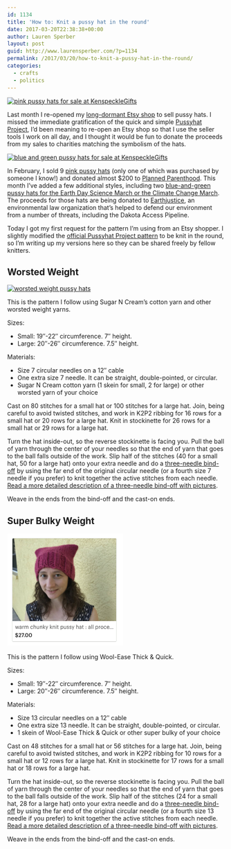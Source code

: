 ```yaml
---
id: 1134
title: 'How to: Knit a pussy hat in the round'
date: 2017-03-20T22:38:38+00:00
author: Lauren Sperber
layout: post
guid: http://www.laurensperber.com/?p=1134
permalink: /2017/03/20/how-to-knit-a-pussy-hat-in-the-round/
categories:
  - crafts
  - politics
---
```

<a href="https://www.etsy.com/shop/KenspeckleGifts?section_id=21173746" rel="attachment wp-att-1135" target="_blank"><img src="/images/2017/03/Screen-Shot-2017-03-20-at-6.26.01-PM.png" alt="pink pussy hats for sale at KenspeckleGifts" width="782" height="261" class="alignnone size-full wp-image-1135" srcset="/images/2017/03/Screen-Shot-2017-03-20-at-6.26.01-PM.png 782w, /images/2017/03/Screen-Shot-2017-03-20-at-6.26.01-PM-300x100.png 300w, /images/2017/03/Screen-Shot-2017-03-20-at-6.26.01-PM-768x256.png 768w" sizes="(max-width: 782px) 100vw, 782px" /></a>

Last month I re-opened my <a href="https://www.etsy.com/shop/KenspeckleGifts" target="_blank">long-dormant Etsy shop</a> to sell pussy hats. I missed the immediate gratification of the quick and simple <a href="https://www.pussyhatproject.com/" target="_blank">Pussyhat Project</a>, I&#8217;d been meaning to re-open an Etsy shop so that I use the seller tools I work on all day, and I thought it would be fun to donate the proceeds from my sales to charities matching the symbolism of the hats.

<a href="https://www.etsy.com/shop/KenspeckleGifts?section_id=21173740" rel="attachment wp-att-1136" target="_blank"><img src="/images/2017/03/Screen-Shot-2017-03-20-at-6.26.16-PM.png" alt="blue and green pussy hats for sale at KenspeckleGifts" width="522" height="259" class="alignnone size-full wp-image-1136" srcset="/images/2017/03/Screen-Shot-2017-03-20-at-6.26.16-PM.png 522w, /images/2017/03/Screen-Shot-2017-03-20-at-6.26.16-PM-300x149.png 300w" sizes="(max-width: 522px) 100vw, 522px" /></a>

In February, I sold 9 <a href="https://www.etsy.com/shop/KenspeckleGifts?section_id=21173746" target="_blank">pink pussy hats</a> (only one of which was purchased by someone I know!) and donated almost $200 to <a href="https://www.plannedparenthood.org/" target="_blank">Planned Parenthood</a>. This month I&#8217;ve added a few additional styles, including two <a href="https://www.etsy.com/shop/KenspeckleGifts?section_id=21173740" target="_blank">blue-and-green pussy hats for the Earth Day Science March or the Climate Change March</a>. The proceeds for those hats are being donated to <a href="http://earthjustice.org" target="_blank">Earthjustice</a>, an environmental law organization that&#8217;s helped to defend our environment from a number of threats, including the Dakota Access Pipeline.

Today I got my first request for the pattern I&#8217;m using from an Etsy shopper. I slightly modified the <a href="https://drive.google.com/file/d/0BwBjtQGbV7gEZU1TdUd2b1JIZGM/view" target="_blank">official Pussyhat Project pattern</a> to be knit in the round, so I&#8217;m writing up my versions here so they can be shared freely by fellow knitters.

## Worsted Weight

<a href="https://www.etsy.com/shop/KenspeckleGifts" rel="attachment wp-att-1136" target="_blank"><img src="/images/2017/03/Screen-Shot-2017-03-20-at-6.29.50-PM.png" alt="worsted weight pussy hats" width="787" height="260" class="alignnone size-full wp-image-1137" srcset="/images/2017/03/Screen-Shot-2017-03-20-at-6.29.50-PM.png 787w, /images/2017/03/Screen-Shot-2017-03-20-at-6.29.50-PM-300x99.png 300w, /images/2017/03/Screen-Shot-2017-03-20-at-6.29.50-PM-768x254.png 768w" sizes="(max-width: 787px) 100vw, 787px" /></a>

This is the pattern I follow using Sugar N Cream&#8217;s cotton yarn and other worsted weight yarns.

Sizes:

  * Small: 19&#8243;-22&#8243; circumference. 7&#8243; height.
  * Large: 20&#8243;-26&#8243; circumference. 7.5&#8243; height.

Materials:

  * Size 7 circular needles on a 12&#8243; cable
  * One extra size 7 needle. It can be straight, double-pointed, or circular.
  * Sugar N Cream cotton yarn (1 skein for small, 2 for large) or other worsted yarn of your choice

Cast on 80 stitches for a small hat or 100 stitches for a large hat. Join, being careful to avoid twisted stitches, and work in K2P2 ribbing for 16 rows for a small hat or 20 rows for a large hat. Knit in stockinette for 26 rows for a small hat or 29 rows for a large hat.

Turn the hat inside-out, so the reverse stockinette is facing you. Pull the ball of yarn through the center of your needles so that the end of yarn that goes to the ball falls outside of the work. Slip half of the stitches (40 for a small hat, 50 for a large hat) onto your extra needle and do a <a href="https://www.purlsoho.com/create/3-needle-bind-off-video/" target="_blank">three-needle bind-off</a> by using the far end of the original circular needle (or a fourth size 7 needle if you prefer) to knit together the active stitches from each needle. <a href="https://www.purlsoho.com/create/3-needle-bind-off-video/" target="_blank">Read a more detailed description of a three-needle bind-off with pictures</a>.

Weave in the ends from the bind-off and the cast-on ends.

## Super Bulky Weight

<a href="https://www.etsy.com/shop/KenspeckleGifts" rel="attachment wp-att-1138" target="_blank"><img src="/images/2017/03/Screen-Shot-2017-03-20-at-6.31.51-PM.png" alt="Super Bulky weight pussy hat" width="268" height="259" class="alignnone size-full wp-image-1138" /></a>

This is the pattern I follow using Wool-Ease Thick & Quick.

Sizes:

  * Small: 19&#8243;-22&#8243; circumference. 7&#8243; height.
  * Large: 20&#8243;-26&#8243; circumference. 7.5&#8243; height.

Materials:

  * Size 13 circular needles on a 12&#8243; cable
  * One extra size 13 needle. It can be straight, double-pointed, or circular.
  * 1 skein of Wool-Ease Thick & Quick or other super bulky of your choice

Cast on 48 stitches for a small hat or 56 stitches for a large hat. Join, being careful to avoid twisted stitches, and work in K2P2 ribbing for 10 rows for a small hat or 12 rows for a large hat. Knit in stockinette for 17 rows for a small hat or 18 rows for a large hat.

Turn the hat inside-out, so the reverse stockinette is facing you. Pull the ball of yarn through the center of your needles so that the end of yarn that goes to the ball falls outside of the work. Slip half of the stitches (24 for a small hat, 28 for a large hat) onto your extra needle and do a <a href="https://www.purlsoho.com/create/3-needle-bind-off-video/" target="_blank">three-needle bind-off</a> by using the far end of the original circular needle (or a fourth size 13 needle if you prefer) to knit together the active stitches from each needle. <a href="https://www.purlsoho.com/create/3-needle-bind-off-video/" target="_blank">Read a more detailed description of a three-needle bind-off with pictures</a>.

Weave in the ends from the bind-off and the cast-on ends.